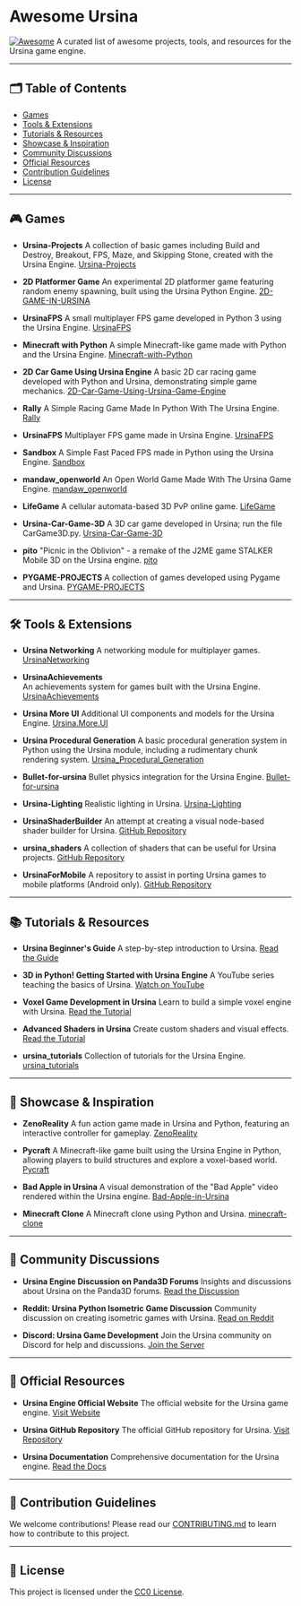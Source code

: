 # Awesome Ursina
[![Awesome](https://awesome.re/badge.svg)](https://awesome.re)
A curated list of awesome projects, tools, and resources for the Ursina game engine.

---

## 🗂️ **Table of Contents**
- [Games](#games)
- [Tools & Extensions](#tools--extensions)
- [Tutorials & Resources](#tutorials--resources)
- [Showcase & Inspiration](#showcase--inspiration)
- [Community Discussions](#community-discussions)
- [Official Resources](#official-resources)
- [Contribution Guidelines](#contribution-guidelines)
- [License](#license)

---

## 🎮 **Games**
- **Ursina-Projects**
  A collection of basic games including Build and Destroy, Breakout, FPS, Maze, and Skipping Stone, created with the Ursina Engine. [Ursina-Projects](https://github.com/DawoodLaiq/Ursina-Projects)

- **2D Platformer Game**
  An experimental 2D platformer game featuring random enemy spawning, built using the Ursina Python Engine. [2D-GAME-IN-URSINA](https://github.com/OfficialAhmed/2D-GAME-IN-URSINA)

- **UrsinaFPS**
  A small multiplayer FPS game developed in Python 3 using the Ursina Engine. [UrsinaFPS](https://github.com/MysteryCoder456/UrsinaFPS)

- **Minecraft with Python**
  A simple Minecraft-like game made with Python and the Ursina Engine. [Minecraft-with-Python](https://github.com/Spyder-0/Minecraft-with-Python)

- **2D Car Game Using Ursina Engine**
  A basic 2D car racing game developed with Python and Ursina, demonstrating simple game mechanics. [2D-Car-Game-Using-Ursina-Game-Engine](https://github.com/thecrood/2D-Car-Game-Using-Ursina-Game-Engine)

- **Rally**
   A Simple Racing Game Made In Python With The Ursina Engine. [Rally](https://github.com/mandaw2014/Rally)
  
- **UrsinaFPS**
   Multiplayer FPS game made in Ursina Engine. [UrsinaFPS](https://github.com/MysteryCoder456/UrsinaFPS)
  
- **Sandbox**
   A Simple Fast Paced FPS made in Python using the Ursina Engine. [Sandbox](https://github.com/mandaw2014/Sandbox)
  
- **mandaw_openworld**
   An Open World Game Made With The Ursina Game Engine. [mandaw_openworld](https://github.com/mandaw2014/mandaw_openworld)

- **LifeGame**
  A cellular automata-based 3D PvP online game. [LifeGame](https://github.com/clomia/LifeGame)

- **Ursina-Car-Game-3D**
  A 3D car game developed in Ursina; run the file CarGame3D.py. [Ursina-Car-Game-3D](https://github.com/Raphi-2Code/Ursina-Car-Game-3D)

- **pito**
  "Picnic in the Oblivion" - a remake of the J2ME game STALKER Mobile 3D on the Ursina engine. [pito](https://github.com/Lekksii/pito)

- **PYGAME-PROJECTS**
  A collection of games developed using Pygame and Ursina. [PYGAME-PROJECTS](https://github.com/ItsRoy69/PYGAME-PROJECTS)

---

## 🛠️ **Tools & Extensions**
- **Ursina Networking**
  A networking module for multiplayer games. [UrsinaNetworking](https://github.com/kstzl/UrsinaNetworking)

- **UrsinaAchievements**  
  An achievements system for games built with the Ursina Engine. [UrsinaAchievements](https://github.com/megat69/UrsinaAchievements)


- **Ursina More UI**
  Additional UI components and models for the Ursina Engine. [Ursina.More.UI](https://github.com/Creator754915/Ursina.More.UI)

- **Ursina Procedural Generation**
  A basic procedural generation system in Python using the Ursina module, including a rudimentary chunk rendering system. [Ursina_Procedural_Generation](https://github.com/BellVirtual/Ursina_Procedural_Generation)

- **Bullet-for-ursina**
   Bullet physics integration for the Ursina Engine. [Bullet-for-ursina](https://github.com/LooksForFuture/Bullet-for-ursina)
  
- **Ursina-Lighting**
   Realistic lighting in Ursina. [Ursina-Lighting](https://github.com/Tusnad30/Ursina-Lighting)

- **UrsinaShaderBuilder**
  An attempt at creating a visual node-based shader builder for Ursina. [GitHub Repository](https://github.com/Werxzy/UrsinaShaderBuilder)

- **ursina_shaders**
  A collection of shaders that can be useful for Ursina projects. [GitHub Repository](https://github.com/ano0002/ursina_shaders)

- **UrsinaForMobile**
  A repository to assist in porting Ursina games to mobile platforms (Android only). [GitHub Repository](https://github.com/PaologGithub/UrsinaForMobile)

---

## 📚 **Tutorials & Resources**
- **Ursina Beginner's Guide**
  A step-by-step introduction to Ursina. [Read the Guide](https://www.ursinaengine.org/cheat_sheet.html)

- **3D in Python! Getting Started with Ursina Engine**
  A YouTube series teaching the basics of Ursina. [Watch on YouTube](https://www.youtube.com/watch?v=5w3nJQBT09s)

- **Voxel Game Development in Ursina**
  Learn to build a simple voxel engine with Ursina. [Read the Tutorial](https://www.ursinaengine.org/voxel_tutorial.html)

- **Advanced Shaders in Ursina**
  Create custom shaders and visual effects. [Read the Tutorial](https://www.ursinaengine.org/shader_programming.html)

- **ursina_tutorials**
   Collection of tutorials for the Ursina Engine. [ursina_tutorials](https://github.com/RedHenDev/ursina_tutorials)
---

## 🌟 **Showcase & Inspiration**
- **ZenoReality**
  A fun action game made in Ursina and Python, featuring an interactive controller for gameplay. [ZenoReality](https://github.com/sitongfX/ZenoReality)

- **Pycraft**
  A Minecraft-like game built using the Ursina Engine in Python, allowing players to build structures and explore a voxel-based world. [Pycraft](https://github.com/Yixboost/Pycraft)

- **Bad Apple in Ursina**
  A visual demonstration of the "Bad Apple" video rendered within the Ursina engine. [Bad-Apple-in-Ursina](https://github.com/THEGOLDENPRO/Bad-Apple-in-Ursina)

- **Minecraft Clone**
   A Minecraft clone using Python and Ursina. [minecraft-clone](https://github.com/kairess/minecraft-clone)

---

## 💬 **Community Discussions**
- **Ursina Engine Discussion on Panda3D Forums**
  Insights and discussions about Ursina on the Panda3D forums. [Read the Discussion](https://discourse.panda3d.org/t/using-the-ursina-module/27325)

- **Reddit: Ursina Python Isometric Game Discussion**
  Community discussion on creating isometric games with Ursina. [Read on Reddit](https://www.reddit.com/r/gamedev/comments/lbt6nb/ursina_python_isometric_game/)

- **Discord: Ursina Game Development**
  Join the Ursina community on Discord for help and discussions. [Join the Server](https://discord.gg/ursina)

---

## 🔗 **Official Resources**
- **Ursina Engine Official Website**
  The official website for the Ursina game engine. [Visit Website](https://www.ursinaengine.org/)

- **Ursina GitHub Repository**
  The official GitHub repository for Ursina. [Visit Repository](https://github.com/pokepetter/ursina)

- **Ursina Documentation**
  Comprehensive documentation for the Ursina engine. [Read the Docs](https://www.ursinaengine.org/documentation.html)

---

## 🤝 **Contribution Guidelines**
We welcome contributions! Please read our [CONTRIBUTING.md](./CONTRIBUTING.md) to learn how to contribute to this project.

---

## 📄 **License**
This project is licensed under the [CC0 License](./LICENSE).
